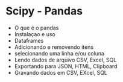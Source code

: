 # Scipy - Pandas

* O que é o pandas
* Instalaçao e uso
* Dataframes
* Adicionando e removendo itens
* selecionando uma linha e/ou coluna
* Lendo dados de arquivo CSV, Excel, SQL
* Exportando para JSON, HTML, Clipboard
* Gravando dados em CSV, EXcel, SQL
